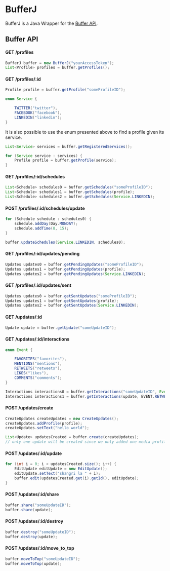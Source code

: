 # BufferJ
BufferJ is a Java Wrapper for the [Buffer API](https://buffer.com/developers/api).

## Buffer API

#### GET /profiles

```java
BufferJ buffer = new BufferJ("yourAccessToken");
List<Profile> profiles = buffer.getProfiles();
``` 

#### GET /profiles/:id

```java
Profile profile = buffer.getProfile("someProfileID");
```

```java
enum Service {

    TWITTER("twitter"),
    FACEBOOK("facebook"),
    LINKEDIN("linkedin");
}
```

It is also possible to use the enum presented above to find a profile given its service.

```java
List<Service> services = buffer.getRegisteredServices();

for (Service service : services) {
    Profile profile = buffer.getProfile(service);
}
```

#### GET /profiles/:id/schedules

```java
List<Schedule> schedules0 = buffer.getSchedules("someProfileID");
List<Schedule> schedules1 = buffer.getSchedules(profile);
List<Schedule> schedules2 = buffer.getSchedules(Service.LINKEDIN);
```

#### POST /profiles/:id/schedules/update
```java
for (Schedule schedule : schedules0) {
    schedule.addDay(Day.MONDAY);
    schedule.addTime(8, 15);
}

buffer.updateSchedules(Service.LINKEDIN, schedules0);
```

#### GET /profiles/:id/updates/pending
```java
Updates updates0 = buffer.getPendingUpdates("someProfileID");
Updates updates1 = buffer.getPendingUpdates(profile);
Updates updates2 = buffer.getPendingUpdates(Service.LINKEDIN);
 ```

#### GET /profiles/:id/updates/sent
```java
Updates updates0 = buffer.getSentUpdates("someProfileID");
Updates updates1 = buffer.getSentUpdates(profile);
Updates updates2 = buffer.getSentUpdates(Service.LINKEDIN);
 ```

#### GET /updates/:id
```java
Update update = buffer.getUpdate("someUpdateID");
```

#### GET /updates/:id/interactions
```java
enum Event {

    FAVORITES("favorites"),
    MENTIONS("mentions"),
    RETWEETS("retweets"),
    LIKES("likes"),
    COMMENTS("comments");
}
```

```java
Interactions interactions0 = buffer.getInteractions("someUpdateID", Event.COMMENTS);
Interactions interactions1 = buffer.getInteractions(update, EVENT.RETWEETS);
```

#### POST /updates/create
```java
CreateUpdates createUpdates = new CreateUpdates();
createUpdates.addProfile(profile);
createUpdates.setText("hello world");

List<Update> updatesCreated = buffer.create(createUpdates);
// only one update will be created since we only added one media profile
```

#### POST /updates/:id/update
```java
for (int i = 0; i < updatesCreated.size(); i++) {
    EditUpdate editUpdate = new EditUpdate();
    editUpdate.setText("shangri la " + i);
    buffer.edit(updatesCreated.get(i).getId(), editUpdate);
}
```

#### POST /updates/:id/share
```java
buffer.share("someUpdateID");
buffer.share(update);
```


#### POST /updates/:id/destroy
```java
buffer.destroy("someUpdateID");
buffer.destroy(update);
```

#### POST /updates/:id/move_to_top
```java
buffer.moveToTop("someUpdateID");
buffer.moveToTop(update);
```